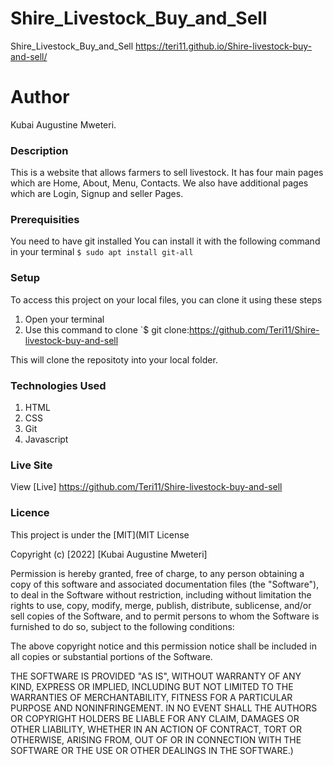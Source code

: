 # Shire_Livestock_Buy_and_Sell
 Shire_Livestock_Buy_and_Sell  https://teri11.github.io/Shire-livestock-buy-and-sell/

 # Author
 Kubai Augustine Mweteri.
### Description
This is a website that allows farmers to sell livestock. It has four main pages which are Home, About, Menu, Contacts.
We also have additional pages which are Login, Signup and seller Pages.
### Prerequisities
You need to have git installed
You can install it with the following command in your terminal
`$ sudo apt install git-all`
### Setup
To access this project on your local files, you can clone it using these steps
1. Open your terminal<br>
2. Use this command to clone `$ git clone:https://github.com/Teri11/Shire-livestock-buy-and-sell

This will clone the repositoty into your local folder.
### Technologies Used
1. HTML
2. CSS
3. Git
4. Javascript
### Live Site
View [Live]  https://github.com/Teri11/Shire-livestock-buy-and-sell

### Licence
This project is under the  [MIT](MIT License

Copyright (c) [2022] [Kubai Augustine Mweteri]

Permission is hereby granted, free of charge, to any person obtaining a copy
of this software and associated documentation files (the "Software"), to deal
in the Software without restriction, including without limitation the rights
to use, copy, modify, merge, publish, distribute, sublicense, and/or sell
copies of the Software, and to permit persons to whom the Software is
furnished to do so, subject to the following conditions:

The above copyright notice and this permission notice shall be included in all
copies or substantial portions of the Software.

THE SOFTWARE IS PROVIDED "AS IS", WITHOUT WARRANTY OF ANY KIND, EXPRESS OR
IMPLIED, INCLUDING BUT NOT LIMITED TO THE WARRANTIES OF MERCHANTABILITY,
FITNESS FOR A PARTICULAR PURPOSE AND NONINFRINGEMENT. IN NO EVENT SHALL THE
AUTHORS OR COPYRIGHT HOLDERS BE LIABLE FOR ANY CLAIM, DAMAGES OR OTHER
LIABILITY, WHETHER IN AN ACTION OF CONTRACT, TORT OR OTHERWISE, ARISING FROM,
OUT OF OR IN CONNECTION WITH THE SOFTWARE OR THE USE OR OTHER DEALINGS IN THE
SOFTWARE.)
